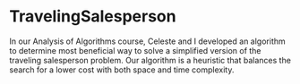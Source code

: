# TravelingSalesperson

In our Analysis of Algorithms course, Celeste and I developed an algorithm to determine most beneficial way to solve a simplified version of the traveling salesperson problem. Our algorithm is a heuristic that balances the search for a lower cost with both space and time complexity.
